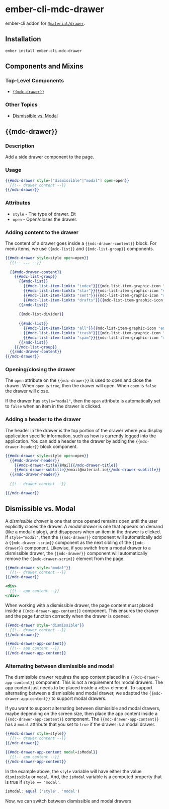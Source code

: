 ember-cli-mdc-drawer
======================

ember-cli addon for [`@material/drawer`](https://github.com/material-components/material-components-web/tree/master/packages/mdc-drawer).

Installation
------------

    ember install ember-cli-mdc-drawer

Components and Mixins
-----------------------

### Top-Level Components

* [`{{mdc-drawer}}`](#mdc-drawer)

### Other Topics
* [Dismissible vs. Modal](#dismissible-vs-modal)

{{mdc-drawer}}
---------------

### Description

Add a side drawer component to the page.

### Usage

```handlebars
{{#mdc-drawer style=["dismissible"|"modal"] open=open}}
  {{!-- drawer content --}}
{{/mdc-drawer}}
```

### Attributes

* `style` - The type of drawer. Eit
* `open` - Open/closes the drawer.

### Adding content to the drawer

The content of a drawer goes inside a `{{mdc-drawer-content}}` block. For menu items, 
we use `{{mdc-list}}` and `{{mdc-list-group}}` components.

```handlebars
{{#mdc-drawer style=style open=open}}
  {{!-- ... --}}
  
  {{#mdc-drawer-content}}
    {{#mdc-list-group}}
      {{#mdc-list}}
        {{#mdc-list-item-linkto "index"}}{{mdc-list-item-graphic-icon "inbox"}} Inbox{{/mdc-list-item-linkto}}
        {{#mdc-list-item-linkto "star"}}{{mdc-list-item-graphic-icon "star"}} Star{{/mdc-list-item-linkto}}
        {{#mdc-list-item-linkto "sent"}}{{mdc-list-item-graphic-icon "send"}} Sent Mail{{/mdc-list-item-linkto}}
        {{#mdc-list-item-linkto "drafts"}}{{mdc-list-item-graphic-icon "drafts"}} Drafts{{/mdc-list-item-linkto}}
      {{/mdc-list}}
  
      {{mdc-list-divider}}
  
      {{#mdc-list}}
        {{#mdc-list-item-linkto "all"}}{{mdc-list-item-graphic-icon "email"}} All Mail{{/mdc-list-item-linkto}}
        {{#mdc-list-item-linkto "trash"}}{{mdc-list-item-graphic-icon "delete"}} Trash{{/mdc-list-item-linkto}}
        {{#mdc-list-item-linkto "spam"}}{{mdc-list-item-graphic-icon "report"}} Spam{{/mdc-list-item-linkto}}
      {{/mdc-list}}
    {{/mdc-list-group}}
  {{/mdc-drawer-content}}
{{/mdc-drawer}}  
```

### Opening/closing the drawer

The `open` attribute on the `{{mdc-drawer}}` is used to open and close the drawer. When
`open` is `true`, then the drawer will open. When `open` is `false` the drawer will 
close. 

If the drawer has `style="modal"`, then the `open` attribute is automatically set to 
`false` when an item in the drawer is clicked.

### Adding a header to the drawer

The header in the drawer is the top portion of the drawer where you display application
specific information, such as how is currently logged into the application. You can add
a header to the drawer by adding the `{{mdc-drawer-header}}` block component.

```handlebars
{{#mdc-drawer style=style open=open}}
  {{#mdc-drawer-header}}
    {{#mdc-drawer-title}}Mail{{/mdc-drawer-title}}
    {{#mdc-drawer-subtitle}}email@material.io{{/mdc-drawer-subtitle}}
  {{/mdc-drawer-header}}
  
  {{!-- drawer content --}}

{{/mdc-drawer}}
```

## Dismissible vs. Modal

A *dismissible drawer* is one that once opened remains open until the user explicitly
closes the drawer. A *modal drawer* is one that appears on demand (like a modal dialog), 
and disappears when an item in the drawer is clicked. If `style="modal"`, then the
`{{mdc-drawer}}` component will automatically add a `{{mdc-drawer-scrim}}` component
as the next sibling of the `{{mdc-drawer}}` component. Likewise, if you switch from
a modal drawer to a dismissible drawer, the `{{mdc-drawer}}` component will automatically
remove the `{{mdc-drawer-scrim}}` element from the page.

```handlebars
{{#mdc-drawer style="modal"}}
  {{!-- drawer content --}}
{{/mdc-drawer}}

<div>
  {{!-- app content --}}
</div>

```

When working with a dismissible drawer, the page content must placed inside a
`{{mdc-drawer-app-content}}` component. This ensures the drawer and the page function
correctly when the drawer is opened.

```handlebars
{{#mdc-drawer style="dismissible"}}
  {{!-- drawer content --}}
{{/mdc-drawer}}

{{#mdc-drawer-app-content}}
  {{!-- app content --}}
{{/mdc-drawer-app-content}}
```

### Alternating between dismissible and modal

The dismissible drawer requires the app content placed in a `{{mdc-drawer-app-content}}`
component. This is not a requirement for modal drawers. The app content just needs to 
be placed inside a `<div>` element. To support alternating between a dismissible and 
modal drawer, we adapted the `{{mdc-drawer-app-content}}` to support modal drawers. 

If you want to support alternating between dismissible and modal drawers, maybe depending 
on the screen size, then place the app content inside a `{{mdc-drawer-app-content}}` 
component. The `{{mdc-drawer-app-content}}` has a `modal` attribute that you set to `true`
if the drawer is a modal drawer.

```handlebars
{{#mdc-drawer style=style}}
  {{!-- drawer content --}}
{{/mdc-drawer}}

{{#mdc-drawer-app-content modal=isModal}}
  {{!-- app content --}}
{{/mdc-drawer-app-content}}
```

In the example above, the `style` variable will have either the value `dismissible` or
`modal`. And, the `isModal` variable is a computed property that is true if `style == 'modal'`.

```javascript
isModal: equal ('style', 'modal')
```

Now, we can switch between dismissible and modal drawers